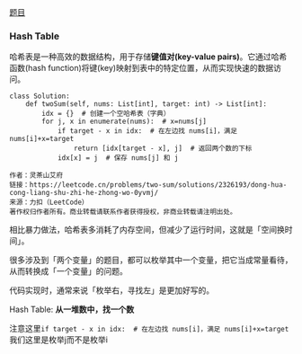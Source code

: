 [题目](https://leetcode.cn/problems/two-sum/?envType=study-plan-v2&envId=top-100-liked)
### Hash Table
哈希表是一种高效的数据结构，用于存储**键值对(key-value pairs)**。它通过哈希函数(hash function)将键(key)映射到表中的特定位置，从而实现快速的数据访问。

```
class Solution:
    def twoSum(self, nums: List[int], target: int) -> List[int]:
        idx = {}  # 创建一个空哈希表（字典）
        for j, x in enumerate(nums):  # x=nums[j]
            if target - x in idx:  # 在左边找 nums[i]，满足 nums[i]+x=target
                return [idx[target - x], j]  # 返回两个数的下标
            idx[x] = j  # 保存 nums[j] 和 j

作者：灵茶山艾府
链接：https://leetcode.cn/problems/two-sum/solutions/2326193/dong-hua-cong-liang-shu-zhi-he-zhong-wo-0yvmj/
来源：力扣（LeetCode）
著作权归作者所有。商业转载请联系作者获得授权，非商业转载请注明出处。
```

相比暴力做法，哈希表多消耗了内存空间，但减少了运行时间，这就是「空间换时间」。

很多涉及到「两个变量」的题目，都可以枚举其中一个变量，把它当成常量看待，从而转换成「一个变量」的问题。

代码实现时，通常来说「枚举右，寻找左」是更加好写的。

Hash Table: **从一堆数中，找一个数**

注意这里`if target - x in idx:  # 在左边找 nums[i]，满足 nums[i]+x=target` 我们这里是枚举j而不是枚举i


